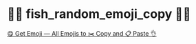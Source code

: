 # 🍣🍕 fish_random_emoji_copy 🥯🥦


[😋 Get Emoji — All Emojis to ✂️ Copy and 📋 Paste 👌](https://getemoji.com/)
